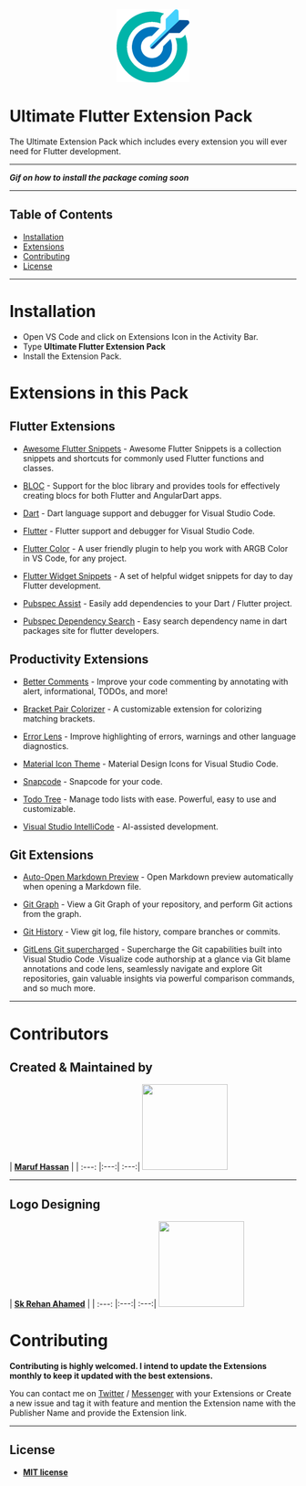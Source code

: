 <div align="center"> <a href="https://github.com/zyllus17/Ultimate-Flutter-Extension-Pack"><img src="images/dartXflutter.png" title="Ultimate Flutter Extension Pack" alt="FVCproductions"></a></div>


# Ultimate Flutter Extension Pack
 The Ultimate Extension Pack which includes every extension you will ever need for Flutter development.

 ---

***Gif on how to install the package coming soon***

---

## Table of Contents

- [Installation](#installation)
- [Extensions](#extensions)
- [Contributing](#contributing)
- [License](#license)

---

# Installation

- Open VS Code and click on Extensions Icon in the Activity Bar.
- Type **Ultimate Flutter Extension Pack**
- Install the Extension Pack.


# Extensions in this Pack

## Flutter Extensions
* [Awesome Flutter Snippets](https://marketplace.visualstudio.com/items?itemName=Nash.awesome-flutter-snippets) - Awesome Flutter Snippets is a collection snippets and shortcuts for commonly used Flutter functions and classes.

* [BLOC](https://marketplace.visualstudio.com/items?itemName=FelixAngelov.bloc) - Support for the bloc library and provides tools for effectively creating blocs for both Flutter and AngularDart apps.

* [Dart](https://marketplace.visualstudio.com/items?itemName=Dart-Code.dart-code) - Dart language support and debugger for Visual Studio Code.

* [Flutter](https://marketplace.visualstudio.com/items?itemName=Dart-Code.flutter) - Flutter support and debugger for Visual Studio Code.

* [Flutter Color](https://marketplace.visualstudio.com/items?itemName=circlecodesolution.ccs-flutter-color) - A user friendly plugin to help you work with ARGB Color in VS Code, for any project. 

* [Flutter Widget Snippets](https://marketplace.visualstudio.com/items?itemName=alexisvt.flutter-snippets) - A set of helpful widget snippets for day to day Flutter development.

* [Pubspec Assist](https://marketplace.visualstudio.com/items?itemName=jeroen-meijer.pubspec-assist) - Easily add dependencies to your Dart / Flutter project.

* [Pubspec Dependency Search](https://marketplace.visualstudio.com/items?itemName=everettjf.pubspec-dependency-search) - Easy search dependency name in dart packages site for flutter developers.

## Productivity Extensions
* [Better Comments](https://marketplace.visualstudio.com/items?itemName=aaron-bond.better-comments) - Improve your code commenting by annotating with alert, informational, TODOs, and more!

* [Bracket Pair Colorizer](https://marketplace.visualstudio.com/items?itemName=CoenraadS.bracket-pair-colorizer) - A customizable extension for colorizing matching brackets.

* [Error Lens](https://marketplace.visualstudio.com/items?itemName=usernamehw.errorlens) - Improve highlighting of errors, warnings and other language diagnostics.

* [Material Icon Theme](https://marketplace.visualstudio.com/items?itemName=PKief.material-icon-theme) - Material Design Icons for Visual Studio Code.

* [Snapcode](https://marketplace.visualstudio.com/items?itemName=moyu.snapcode) - Snapcode for your code.


* [Todo Tree](https://marketplace.visualstudio.com/items?itemName=gruntfuggly.todo-tree) - Manage todo lists with ease. Powerful, easy to use and customizable.

* [Visual Studio IntelliCode](https://marketplace.visualstudio.com/items?itemName=VisualStudioExptTeam.vscodeintellicode) - AI-assisted development.


## Git Extensions
* [Auto-Open Markdown Preview](https://marketplace.visualstudio.com/items?itemName=hnw.vscode-auto-open-markdown-preview) - Open Markdown preview automatically when opening a Markdown file.
* [Git Graph](https://marketplace.visualstudio.com/items?itemName=mhutchie.git-graph) - View a Git Graph of your repository, and perform Git actions from the graph.

* [Git History](https://marketplace.visualstudio.com/items?itemName=donjayamanne.githistory) - View git log, file history, compare branches or commits.

* [GitLens Git supercharged](https://marketplace.visualstudio.com/items?itemName=eamodio.gitlens) - Supercharge the Git capabilities built into Visual Studio Code .Visualize code authorship at a glance via Git blame annotations and code lens, seamlessly navigate and explore Git repositories, gain valuable insights via powerful comparison commands, and so much more.


---

# Contributors

## Created & Maintained by
| <a href="https://github.com/zyllus17" target="_blank">**Maruf Hassan**</a> |
| :---: |:---:| :---:|
<img src="https://avatars3.githubusercontent.com/u/50977126?s=500&u=831029aa1f8c979350367229f98721d9ea6e6ca5&v=4)](https://github.com/zyllus17" width=150 height=150>

 ---

## Logo Designing
| <a href="https://www.facebook.com/Sk.rehanahmed/" target="_blank">**Sk Rehan Ahamed**</a> |
| :---: |:---:| :---:|
<img src="https://scontent.fccu1-1.fna.fbcdn.net/v/t1.0-9/49798894_533136837193798_497610469918375936_o.jpg?_nc_cat=111&_nc_sid=174925&_nc_ohc=YtW4QiRvOBUAX83Xo6X&_nc_ht=scontent.fccu1-1.fna&oh=2407c4162f682566d43962e60849df16&oe=5F228704" width=150 height=150>

# Contributing

 **Contributing is highly welcomed. I intend to update the Extensions monthly to keep it updated with the best extensions.**


You can contact me on [Twitter](https://twitter.com/MarufHassan5) / [Messenger](https://www.messenger.com/t/marufhassan17) with your Extensions or Create a new issue and tag it with feature and mention the Extension name with the Publisher Name and provide the Extension link.

---
## License

- **[MIT license](https://github.com/zyllus17/Ultimate-Flutter-Extension-Pack/blob/master/LICENSE)**